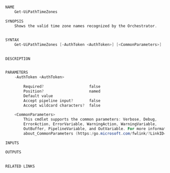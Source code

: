 ﻿```PowerShell

NAME
    Get-UiPathTimeZones
    
SYNOPSIS
    Shows the valid time zone names recognized by the Orchestrator.
    
    
SYNTAX
    Get-UiPathTimeZones [-AuthToken <AuthToken>] [<CommonParameters>]
    
    
DESCRIPTION
    

PARAMETERS
    -AuthToken <AuthToken>
        
        Required?                    false
        Position?                    named
        Default value                
        Accept pipeline input?       false
        Accept wildcard characters?  false
        
    <CommonParameters>
        This cmdlet supports the common parameters: Verbose, Debug,
        ErrorAction, ErrorVariable, WarningAction, WarningVariable,
        OutBuffer, PipelineVariable, and OutVariable. For more information, see 
        about_CommonParameters (https:/go.microsoft.com/fwlink/?LinkID=113216). 
    
INPUTS
    
OUTPUTS
    
    
RELATED LINKS



```

